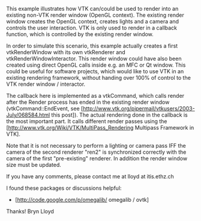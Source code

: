 This example illustrates how VTK can/could be used to render into an existing non-VTK render window (OpenGL context).
The existing render window creates the OpenGL context, creates lights and a camera and controls the user interaction.
VTK is only used to render in a callback function, which is controlled by the existing render window.


In order to simulate this scenario, this example actually creates a first vtkRenderWindow with its own vtkRenderer and vtkRenderWindowInteractor. This render window could have also been created using direct OpenGL calls inside e.g. an MFC or Qt window.
This could be useful for software projects, which would like to use VTK in an existing rendering framework, without handing over 100% of control to the VTK render window / interactor.


The callback here is implemented as a vtkCommand, which calls render after the Render process has ended in the existing render window (vtkCommand::EndEvent, see [http://www.vtk.org/pipermail/vtkusers/2003-July/068584.html this post]). The actual rendering done in the callback is the most important part. It calls different render passes using the [http://www.vtk.org/Wiki/VTK/MultiPass_Rendering Multipass Framework in VTK].


Note that it is not necessary to perform a lighting or camera pass IFF the camera of the second renderer "ren2" is synchronized correctly with the camera of the first "pre-existing" renderer. In addition the render window size must be updated.

If you have any comments, please contact me at lloyd at itis.ethz.ch

I found these packages or discussions helpful:
 - [http://code.google.com/p/omegalib/ omegalib / ovtk]


Thanks!
Bryn Lloyd
